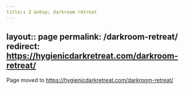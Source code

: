 ```yaml
---
title:: 2 &nbsp; darkroom retreat
---
```

layout:: page
permalink: /darkroom-retreat/
redirect: https://hygienicdarkretreat.com/darkroom-retreat/
---

Page moved to <https://hygienicdarkretreat.com/darkroom-retreat/>


